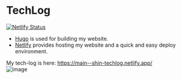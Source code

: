 # TechLog

[![Netlify Status](https://api.netlify.com/api/v1/badges/d43435e5-dcc8-417d-a834-4a5008d49e0f/deploy-status)](https://app.netlify.com/sites/shin-techlog/deploys)

- [Hugo](https://gohugo.io/) is used for building my website.
- [Netlify](https://www.netlify.com/) provides hosting my website and a quick and easy deploy environment.

My tech-log is here:
https://main--shin-techlog.netlify.app/  
![image](https://user-images.githubusercontent.com/57422625/155529150-197eee18-39c4-4ff2-a4b0-361084085041.png)
